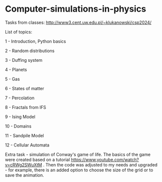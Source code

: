 # Computer-simulations-in-physics

Tasks from classes: http://www3.cent.uw.edu.pl/~klukanowski/csp2024/

List of topics:

1 - Introduction, Python basics

2 - Random distributions

3 - Duffing system

4 - Planets

5 - Gas

6 - States of matter

7 - Percolation

8 - Fractals from IFS

9 - Ising Model

10 - Domains

11 - Sandpile Model

12 - Cellular Automata

Extra task - simulation of Conway's game of life. The basics of the game were created based on a tutorial https://www.youtube.com/watch?v=cRWg2SWuXtM . Then the code was adjusted to my needs and upgraded - for example, there is an added option to choose the size of the grid or to save the animation.